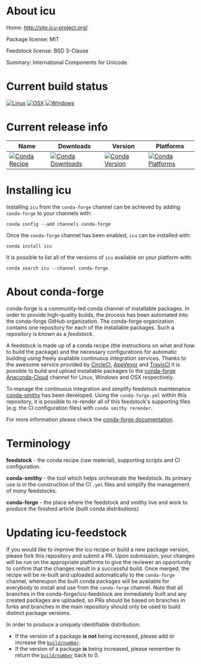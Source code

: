 About icu
=========

Home: http://site.icu-project.org/

Package license: MIT

Feedstock license: BSD 3-Clause

Summary: International Components for Unicode.



Current build status
====================

[![Linux](https://img.shields.io/circleci/project/github/conda-forge/icu-feedstock/master.svg?label=Linux)](https://circleci.com/gh/conda-forge/icu-feedstock)
[![OSX](https://img.shields.io/travis/conda-forge/icu-feedstock/master.svg?label=macOS)](https://travis-ci.org/conda-forge/icu-feedstock)
[![Windows](https://img.shields.io/appveyor/ci/conda-forge/icu-feedstock/master.svg?label=Windows)](https://ci.appveyor.com/project/conda-forge/icu-feedstock/branch/master)

Current release info
====================

| Name | Downloads | Version | Platforms |
| --- | --- | --- | --- |
| [![Conda Recipe](https://img.shields.io/badge/recipe-icu-green.svg)](https://anaconda.org/conda-forge/icu) | [![Conda Downloads](https://img.shields.io/conda/dn/conda-forge/icu.svg)](https://anaconda.org/conda-forge/icu) | [![Conda Version](https://img.shields.io/conda/vn/conda-forge/icu.svg)](https://anaconda.org/conda-forge/icu) | [![Conda Platforms](https://img.shields.io/conda/pn/conda-forge/icu.svg)](https://anaconda.org/conda-forge/icu) |

Installing icu
==============

Installing `icu` from the `conda-forge` channel can be achieved by adding `conda-forge` to your channels with:

```
conda config --add channels conda-forge
```

Once the `conda-forge` channel has been enabled, `icu` can be installed with:

```
conda install icu
```

It is possible to list all of the versions of `icu` available on your platform with:

```
conda search icu --channel conda-forge
```


About conda-forge
=================

conda-forge is a community-led conda channel of installable packages.
In order to provide high-quality builds, the process has been automated into the
conda-forge GitHub organization. The conda-forge organization contains one repository
for each of the installable packages. Such a repository is known as a *feedstock*.

A feedstock is made up of a conda recipe (the instructions on what and how to build
the package) and the necessary configurations for automatic building using freely
available continuous integration services. Thanks to the awesome service provided by
[CircleCI](https://circleci.com/), [AppVeyor](http://www.appveyor.com/)
and [TravisCI](https://travis-ci.org/) it is possible to build and upload installable
packages to the [conda-forge](https://anaconda.org/conda-forge)
[Anaconda-Cloud](http://docs.anaconda.org/) channel for Linux, Windows and OSX respectively.

To manage the continuous integration and simplify feedstock maintenance
[conda-smithy](http://github.com/conda-forge/conda-smithy) has been developed.
Using the ``conda-forge.yml`` within this repository, it is possible to re-render all of
this feedstock's supporting files (e.g. the CI configuration files) with ``conda smithy rerender``.

For more information please check the [conda-forge documentation](https://conda-forge.org/docs/).

Terminology
===========

**feedstock** - the conda recipe (raw material), supporting scripts and CI configuration.

**conda-smithy** - the tool which helps orchestrate the feedstock.
                   Its primary use is in the construction of the CI ``.yml`` files
                   and simplify the management of *many* feedstocks.

**conda-forge** - the place where the feedstock and smithy live and work to
                  produce the finished article (built conda distributions)


Updating icu-feedstock
======================

If you would like to improve the icu recipe or build a new
package version, please fork this repository and submit a PR. Upon submission,
your changes will be run on the appropriate platforms to give the reviewer an
opportunity to confirm that the changes result in a successful build. Once
merged, the recipe will be re-built and uploaded automatically to the
`conda-forge` channel, whereupon the built conda packages will be available for
everybody to install and use from the `conda-forge` channel.
Note that all branches in the conda-forge/icu-feedstock are
immediately built and any created packages are uploaded, so PRs should be based
on branches in forks and branches in the main repository should only be used to
build distinct package versions.

In order to produce a uniquely identifiable distribution:
 * If the version of a package **is not** being increased, please add or increase
   the [``build/number``](http://conda.pydata.org/docs/building/meta-yaml.html#build-number-and-string).
 * If the version of a package **is** being increased, please remember to return
   the [``build/number``](http://conda.pydata.org/docs/building/meta-yaml.html#build-number-and-string)
   back to 0.